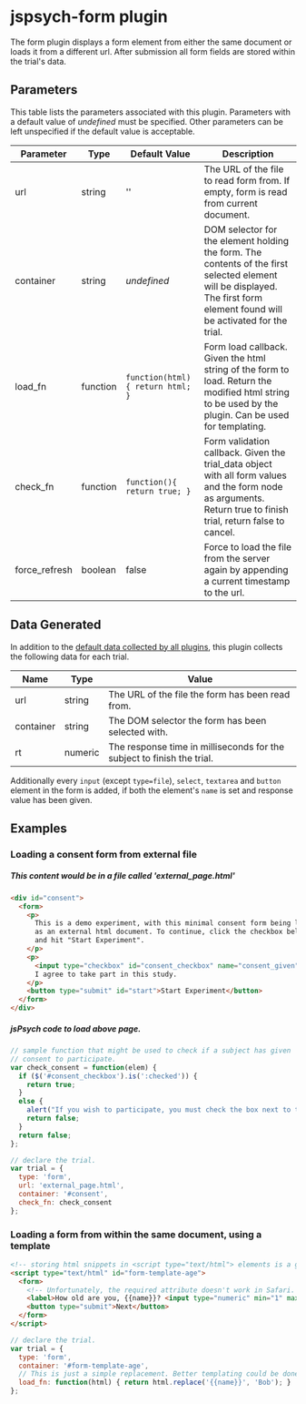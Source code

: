 # jspsych-form plugin

The form plugin displays a form element from either the same document or loads it from a different url. After submission all form fields are stored within the trial's data.

## Parameters

This table lists the parameters associated with this plugin. Parameters with a default value of *undefined* must be specified. Other parameters can be left unspecified if the default value is acceptable.

Parameter | Type | Default Value | Description
----------|------|---------------|------------
url | string | '' | The URL of the file to read form from. If empty, form is read from current document.
container | string | *undefined* | DOM selector for the element holding the form. The contents of the first selected element will be displayed. The first form element found will be activated for the trial.
load_fn | function | `function(html){ return html; }` | Form load callback. Given the html string of the form to load. Return the modified html string to be used by the plugin. Can be used for templating.
check_fn | function | `function(){ return true; }` | Form validation callback. Given the trial_data object with all form values and the form node as arguments. Return true to finish trial, return false to cancel.
force_refresh | boolean | false | Force to load the file from the server again by appending a current timestamp to the url.

## Data Generated

In addition to the [default data collected by all plugins](overview#datacollectedbyplugins), this plugin collects the following data for each trial.

Name | Type | Value
-----|------|------
url | string | The URL of the file the form has been read from.
container | string | The DOM selector the form has been selected with.
rt | numeric | The response time in milliseconds for the subject to finish the trial.

Additionally every `input` (except `type=file`), `select`, `textarea` and `button` element in the form is added, if both the element's `name` is set and response value has been given.

## Examples

### Loading a consent form from external file

##### This content would be in a file called 'external_page.html'
```html
<div id="consent">
  <form>
    <p>
      This is a demo experiment, with this minimal consent form being loaded
      as an external html document. To continue, click the checkbox below
      and hit "Start Experiment".
    </p>
    <p>
      <input type="checkbox" id="consent_checkbox" name="consent_given" value="yes" />
      I agree to take part in this study.
    </p>
    <button type="submit" id="start">Start Experiment</button>
  </form>
</div>
```

##### jsPsych code to load above page.
```javascript
// sample function that might be used to check if a subject has given
// consent to participate.
var check_consent = function(elem) {
  if ($('#consent_checkbox').is(':checked')) {
    return true;
  }
  else {
    alert("If you wish to participate, you must check the box next to the statement 'I agree to participate in this study.'");
    return false;
  }
  return false;
};

// declare the trial.
var trial = {
  type: 'form',
  url: 'external_page.html',
  container: '#consent',
  check_fn: check_consent
};
```

### Loading a form from within the same document, using a template

```html
<!-- storing html snippets in <script type="text/html"> elements is a good way to keep the code in the same document, while not having the snippet active in the DOM all the time. -->
<script type="text/html" id="form-template-age">
  <form>
    <!-- Unfortunately, the required attribute doesn't work in Safari. -->
    <label>How old are you, {{name}}? <input type="numeric" min="1" max="110" name="age" required /></label><br/>
    <button type="submit">Next</button>
  </form>
</script>
```

```javascript
// declare the trial.
var trial = {
  type: 'form',
  container: '#form-template-age',
  // This is just a simple replacement. Better templating could be done with libraries, such as MustacheJS, for example: https://github.com/janl/mustache.js
  load_fn: function(html) { return html.replace('{{name}}', 'Bob'); }
};
```